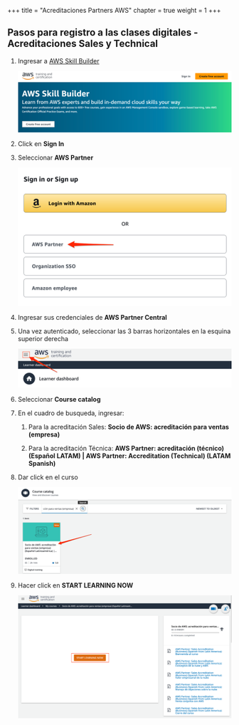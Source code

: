 +++ 
title = "Acreditaciones Partners AWS" 
chapter = true 
weight = 1 
+++

## Pasos para registro a las clases digitales - Acreditaciones Sales y Technical

1. Ingresar	 a <a href="https://skillbuilder.aws/" target="_blank">AWS Skill Builder</a>

	<img src="images/signin.png" alt="drawing"/>

1. Click en **Sign In**

1. Seleccionar **AWS Partner**

	<img src="images/aws-partner.png" alt="drawing"/>

1. Ingresar sus credenciales de **AWS Partner Central**

1. Una vez autenticado, seleccionar las 3 barras horizontales en la esquina superior derecha

	<img src="images/3-barras.png" alt="drawing"/>

1. Seleccionar **Course catalog**

1. En el cuadro de busqueda, ingresar:

	1. Para la acreditación Sales: **Socio de AWS: acreditación para ventas (empresa)**

	1. Para la acreditación Técnica: **AWS Partner: acreditación (técnico) (Español LATAM) | AWS Partner: Accreditation (Technical) (LATAM Spanish)**

1. Dar click en el curso

	<img src="images/click-curso.png" alt="drawing"/>

1. Hacer click en **START LEARNING NOW**

	<img src="images/start.png" alt="drawing"/>